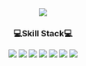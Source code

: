 <div align="center">
<img src="https://capsule-render.vercel.app/api?type=waving&height=300&color=gradient&text=developer4eyes&textBg=false&fontColor=b&fontAlign=50&fontAlignY=42" />
</div>

<h3 align="center">💻Skill Stack💻</h3>
<div align="center">
  <img src="https://img.shields.io/badge/react-20232a.svg?style=for-the-badge&logo=react&logoColor=61DAFB" />
  <img src="https://img.shields.io/badge/Spring-6DB33F?style=for-the-badge&logo=Spring&logoColor=white">
  <img src="https://img.shields.io/badge/springboot-6DB33F?style=for-the-badge&logo=springboot&logoColor=white">
  <img src="https://img.shields.io/badge/Spring Security-6DB33F?style=for-the-badge&logo=Spring Security&logoColor=white">
  <img src="https://img.shields.io/badge/docker-%230db7ed.svg?style=for-the-badge&logo=docker&logoColor=white"> 
  <img src="https://img.shields.io/badge/Node.js-339933?style=for-the-badge&logo=Node.js&logoColor=white">
  <img src="https://img.shields.io/badge/JavaScript-F7DF1E?style=for-the-badge&logo=JavaScript&logoColor=white">



  
</div>
